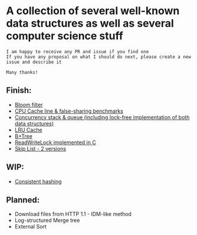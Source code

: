 # A collection of several well-known data structures as well as several computer science stuff

```
I am happy to receive any PR and issue if you find one
If you have any proposal on what I should do next, please create a new issue and describe it

Many thanks!
```

## Finish:
- [Bloom filter](bloom/README.md)
- [CPU Cache line & false-sharing benchmarks](cpu/README.md)
- [Concurrency stack & queue (including lock-free implementation of both data structures)](concurrency/README.md)
- [LRU Cache](https://leetcode.com/problems/lru-cache/)
- [B+Tree](btree/README.md)
- [ReadWriteLock implemented in C](rwlock/README.md)
- [Skip List - 2 versions](skiplist/README.md)

## WIP:
- [Consistent hashing](hashing/README.md)

## Planned:
- Download files from HTTP 1.1 - IDM-like method
- Log-structured Merge tree
- External Sort